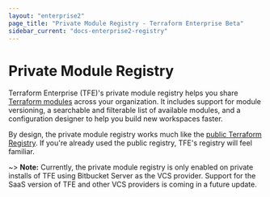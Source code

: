 ```yaml
---
layout: "enterprise2"
page_title: "Private Module Registry - Terraform Enterprise Beta"
sidebar_current: "docs-enterprise2-registry"
---
```


# Private Module Registry

Terraform Enterprise (TFE)'s private module registry helps you share [Terraform modules](/docs/modules/index.html) across your organization. It includes support for module versioning, a searchable and filterable list of available modules, and a configuration designer to help you build new workspaces faster.

By design, the private module registry works much like the [public Terraform Registry](/docs/registry/index.html). If you're already used the public registry, TFE's registry will feel familiar.

~> **Note:** Currently, the private module registry is only enabled on private installs of TFE using Bitbucket Server as the VCS provider. Support for the SaaS version of TFE and other VCS providers is coming in a future update.

